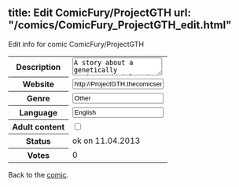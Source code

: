 title: Edit ComicFury/ProjectGTH
url: "/comics/ComicFury_ProjectGTH_edit.html"
---
Edit info for comic ComicFury/ProjectGTH

<form name="comic" action="http://gaepostmail.appengine.com/comic" name="post">
<table class="comicinfo">
<tr>
<th>Description</th><td><textarea name="description">A story about a genetically engineered girl made to be a killing machine. Who now tries to live a normal life after escaping her creators, but is still haunted by her past</textarea></td>
</tr>
<tr>
<th>Website</th><td><input type="text" name="url" value="http://ProjectGTH.thecomicseries.com/"/></td>
</tr>
<tr>
<th>Genre</th><td><input type="text" name="genre" value="Other"/></td>
</tr>
<tr>
<th>Language</th><td><input type="text" name="language" value="English"/></td>
</tr>
<tr>
<th>Adult content</th><td><input type="checkbox" name="adult" value="adult" /></td>
</tr>
<tr>
<th>Status</th><td>ok on 11.04.2013</td>
</tr>
<tr>
<th>Votes</th><td>0</div></td>
</tr>
</table>
</form>

Back to the [comic](/comics/ComicFury_ProjectGTH.html).
